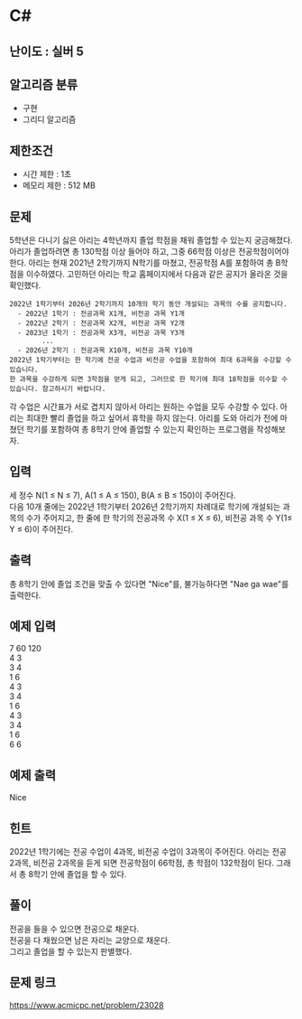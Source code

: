 # C#

## 난이도 : 실버 5

## 알고리즘 분류
  - 구현
  - 그리디 알고리즘

## 제한조건
  - 시간 제한 : 1초
  - 메모리 제한 : 512 MB

## 문제
5학년은 다니기 싫은 아리는 4학년까지 졸업 학점을 채워 졸업할 수 있는지 궁금해졌다. 아리가 졸업하려면 총 130학점 이상 들어야 하고, 그중 66학점 이상은 전공학점이어야 한다. 아리는 현재 2021년 2학기까지 N학기를 마쳤고, 전공학점 A를 포함하여 총 B학점을 이수하였다. 고민하던 아리는 학교 홈페이지에서 다음과 같은 공지가 올라온 것을 확인했다.<br/>

	2022년 1학기부터 2026년 2학기까지 10개의 학기 동안 개설되는 과목의 수를 공지합니다.
	  - 2022년 1학기 : 전공과목 X1개, 비전공 과목 Y1개
	  - 2022년 2학기 : 전공과목 X2개, 비전공 과목 Y2개
	  - 2023년 1학기 : 전공과목 X3개, 비전공 과목 Y3개
	        ...
	  - 2026년 2학기 : 전공과목 X10개, 비전공 과목 Y10개
	2022년 1학기부터는 한 학기에 전공 수업과 비전공 수업을 포함하여 최대 6과목을 수강할 수 있습니다.
	한 과목을 수강하게 되면 3학점을 얻게 되고, 그러므로 한 학기에 최대 18학점을 이수할 수 있습니다. 참고하시기 바랍니다.

각 수업은 시간표가 서로 겹치지 않아서 아리는 원하는 수업을 모두 수강할 수 있다. 아리는 최대한 빨리 졸업을 하고 싶어서 휴학을 하지 않는다. 아리를 도와 아리가 전에 마쳤던 학기를 포함하여 총 8학기 안에 졸업할 수 있는지 확인하는 프로그램을 작성해보자.<br/>

## 입력
세 정수 N(1 ≤ N ≤ 7), A(1 ≤ A ≤ 150), B(A ≤ B ≤ 150)이 주어진다.<br/>
다음 10개 줄에는 2022년 1학기부터 2026년 2학기까지 차례대로 학기에 개설되는 과목의 수가 주어지고, 한 줄에 한 학기의 전공과목 수 X(1 ≤ X ≤ 6), 비전공 과목 수 Y(1≤ Y ≤ 6)이 주어진다.<br/>

## 출력
총 8학기 안에 졸업 조건을 맞출 수 있다면 "Nice"를, 불가능하다면 "Nae ga wae"를 출력한다.<br/>

## 예제 입력
7 60 120<br/>
4 3<br/>
3 4<br/>
1 6<br/>
4 3<br/>
3 4<br/>
1 6<br/>
4 3<br/>
3 4<br/>
1 6<br/>
6 6<br/>

## 예제 출력
Nice<br/>

## 힌트
2022년 1학기에는 전공 수업이 4과목, 비전공 수업이 3과목이 주어진다. 아리는 전공 2과목, 비전공 2과목을 듣게 되면 전공학점이 66학점, 총 학점이 132학점이 된다. 그래서 총 8학기 안에 졸업을 할 수 있다.<br/>

## 풀이
전공을 들을 수 있으면 전공으로 채운다.<br/>
전공을 다 채웠으면 남은 자리는 교양으로 채운다.<br/>
그리고 졸업을 할 수 있는지 판별했다.<br/>

## 문제 링크
https://www.acmicpc.net/problem/23028